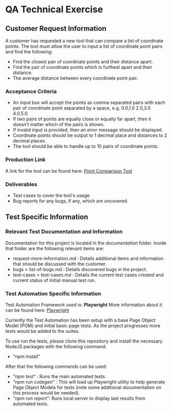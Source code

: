 # QA Technical Exercise

## Customer Request Information

A customer has requested a new tool that can compare a list of coordinate points. The tool must allow the user to input a list of coordinate point pairs and find the following:

- Find the closest pair of coordinate points and their distance apart.
- Find the pair of coordinate points which is furthest apart and their distance.
- The average distance between every coordinate point pair.

### Acceptance Criteria

- An input box will accept the points as comma separated pairs with each pair of coordinate point separated by a space, e.g. 0.0,1.0 2.0,3.0 4.0,5.0.
- If two pairs of points are equally close or equally far apart, then it doesn't matter which of the pairs is shown.
- If invalid input is provided, then an error message should be displayed.
- Coordinate points should be output to 1 decimal place and distances to 2 decimal places.
- The tool should be able to handle up to 10 pairs of coordinate points.

### Production Link

A link for the tool can be found here: [Point Comparison Tool](http://qa-technical-exercise.s3-website-ap-southeast-2.amazonaws.com)

### Deliverables

- Test cases to cover the tool's usage.
- Bug reports for any bugs, if any, which are uncovered.

## Test Specific Information

### Relevant Test Documentation and Information

Documentation for this project is located in the _documentation_ folder.
Inside that folder are the following relevant items are:

- request-more-information.md : Details additional items and information that should be discussed with the customer.
- bugs > list-of-bugs.md : Details discovered bugs in the project.
- test-cases > test-cases.md : Details the current test cases created and current status of initial manual test run.

### Test Automation Specific Information

Test Automation Framework used is: **Playwright**
More information about it can be found here: [Playwright](https://playwright.dev/)

Currently the Test Automation has been setup with a base Page Object Model (POM) and initial basic page tests. As the project progresses more tests would be added to the suites.

To use run the tests, please clone this repository and install the necessary NodeJS packages with the following command:

- "npm install"

After that the following commands can be used:

- _"npm test"_ : Runs the main automated tests.
- _"npm run codegen"_ : This will load up Playwright utility to help generate Page Object Models for tests (note some additional documentation on this process would be needed).
- _"npm run report"_: Runs local server to display last results from automated tests.
